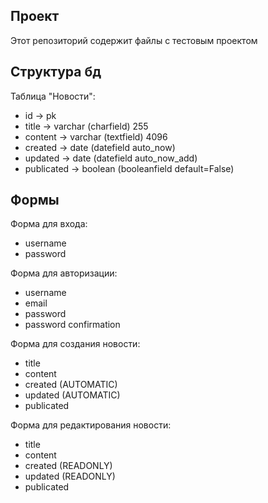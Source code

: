 ## Проект

Этот репозиторий содержит файлы с тестовым проектом

## Структура бд

Таблица "Новости":
- id -> pk
- title -> varchar (charfield) 255
- content -> varchar (textfield) 4096
- created -> date (datefield auto_now)
- updated -> date (datefield auto_now_add)
- publicated -> boolean (booleanfield default=False)


## Формы

Форма для входа:
- username
- password

Форма для авторизации:
- username
- email
- password
- password confirmation

Форма для создания новости:
- title
- content
- created (AUTOMATIC)
- updated (AUTOMATIC)
- publicated

Форма для редактирования новости:
- title
- content
- created (READONLY)
- updated (READONLY)
- publicated